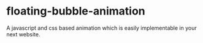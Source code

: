 # floating-bubble-animation
A javascript and css based animation which is easily implementable in your next website.
